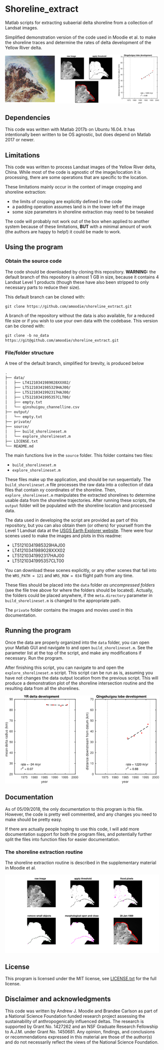 # Shoreline_extract

Matlab scripts for extracting subaerial delta shoreline from a collection of Landsat images.

Simplified demonstration version of the code used in Moodie et al. to make the shoreline traces and determine the rates of delta development of the Yellow River delta.

![demo image](./private/header_image.png "demo")



## Dependencies

This code was written with Matlab 2017b on Ubuntu 16.04. 
It has intentionally been written to be OS agnostic, but does depend on Matlab 2017 or newer.



## Limitations

This code was written to process Landsat images of the Yellow River delta, China.
While most of the code is agnostic of the image/location it is processing, there are some operations that are specific to the location. 

These limitations mainly occur in the context of image cropping and shoreline extraction:

* the limits of cropping are explicitly defined in the code
* a padding operation assumes land is in the lower left of the image
* some size parameters in shoreline extraction may need to be tweaked

The code will probably not work out of the box when applied to another system because of these limitations, __BUT__ with a minimal amount of work (the authors are happy to help!) it could be made to work.



## Using the program


### Obtain the source code

The code should be downloaded by cloning this repository. 
__WARNING:__ the default branch of this repository is almost 1 GB in size, because it contains 4 Landsat Level 1 products (though these have also been stripped to only necessary parts to reduce their size).

This default branch can be cloned with:

```
git clone https://github.com/amoodie/shoreline_extract.git
```

A branch of the repository without the data is also available, for a reduced file size or if you wish to use your own data with the codebase.
This version can be cloned with:

```
git clone -b no_data https://git@github.com/amoodie/shoreline_extract.git
```


### File/folder structure

A tree of the default branch, simplified for brevity, is produced below

```
.
├── data/
│   ├── LT41210341989028XXX02/
│   ├── LT51210341985329HAJ00/
│   ├── LT51210341992317HAJ00/
│   ├── LT51210341995357CLT00/
│   ├── empty.txt
│   └── qinshuigou_channelline.csv
├── output/
│   └── empty.txt
├── private/
├── source/
│   ├── build_shorelineset.m
│   └── explore_shorelineset.m
├── LICENSE.txt
└── README.md

```

The main functions live in the `source` folder.
This folder contains two files:

* `build_shorelineset.m`
* `explore_shorelineset.m`

These files make up the application, and should be run sequentially. 
The `build_shorelineset.m` file processes the raw data into a collection of data files that contain xy coordinates of the shoreline.
Then, `explore_shorelineset.m` manipulates the extracted shorelines to determine usable data from the shoreline trajectories.
After running these scripts, the `output` folder will be populated with the shoreline location and processed data.


The data used in developing the script are provided as part of this repository, but you can also obtain them (or others) for yourself from the Level 1 Landsat data at the [USGS Earth Explorer website](https://earthexplorer.usgs.gov/).
There were four scenes used to make the images and plots in this readme:

* LT51210341985329HAJ00
* LT41210341989028XXX02
* LT51210341992317HAJ00
* LT51210341995357CLT00

You can download these scenes explicitly, or any other scenes that fall into the `WRS_PATH = 121` and `WRS_ROW = 034` flight path from any time.

These files should be placed into the `data` folder _as uncompressed folders_ (see the file tree above for where the folders should be located).
Actually, the folders could be placed anywhere, if the `meta.directory` parameter in `build_shorelineset.m` is changed to the appropriate path.

The `private` folder contains the images and movies used in this documentation.



## Running the program

Once the data are properly organized into the `data` folder, you can open your Matlab GUI and navigate to and open `build_shorelineset.m`.
See the parameter list at the top of the script, and make any modifications if necessary.
Run the program.

After finishing this script, you can navigate to and open the `explore_shorelineset.m` script.
This script can be run as is, assuming you have not changes the data output location from the previous script.
This will produce a demonstration plot of the shoreline intersection routine and the resulting data from all the shorelines.

![demo image](./private/processed_results.png "results of demo")



## Documentation

As of 05/09/2018, the only documentation to this program is this file.
However, the code is pretty well commented, and any changes you need to make should be pretty easy.

If there are actually people hoping to use this code, I will add more documentation support for both the program files, and potentially further split the files into function files for easier documentation.


### The shoreline extraction routine

The shoreline extraction routine is described in the supplementary material in Moodie et al.

![demo image](./private/extract_routine.png "extraction routine demo")



## License

This program is licensed under the MIT license, see [LICENSE.txt](./LICENSE.txt) for the full license.



## Disclaimer and acknowledgments

This code was written by Andrew J. Moodie and Brandee Carlson as part of a National Science Foundation funded research project assessing the sustainability of anthropogenically influenced deltas.
The research is supported by Grant No. 1427262 and an NSF Graduate Research Fellowship to A.J.M. under Grant No. 1450681.
Any opinion, findings, and conclusions or recommendations expressed in this material are those of the author(s) and do not necessarily reflect the views of the National Science Foundation.
